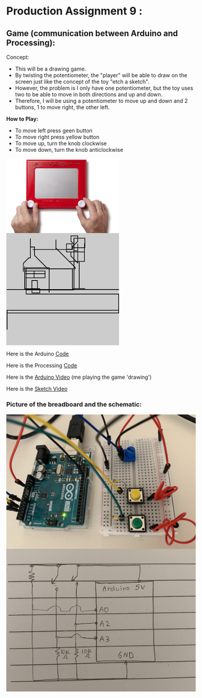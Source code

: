 # Production Assignment 9 :
## Game (communication between Arduino and Processing): 


Concept:
- This will be a drawing game.
- By twisting the potentiometer, the "player" will be able to draw on the screen just like the concept of the toy "etch a sketch".
- However, the problem is I only have one potentiometer, but the toy uses two to be able to move in both directions and up and down.
- Therefore, I will be using a potentiometer to move up and down and 2 buttons, 1 to move right, the other left.

**How to Play:**
- To move left press geen button
- To move right press yellow button
- To move up, turn the knob clockwise
- To move down, turn the knob anticlockwise

<img src="https://github.com/SalamaAlmheiri/introToIM/blob/main/June%2028/drawing%20idea.jpg" width=300 align=center>  

<img src="https://github.com/SalamaAlmheiri/introToIM/blob/main/June%2028/drawing%20sketch.png" width=300 align=center>  



Here is the Arduino [Code](https://github.com/SalamaAlmheiri/introToIM/blob/main/June%2028/Production_Assignment_9_V4.ino)

Here is the Processing [Code](https://github.com/SalamaAlmheiri/introToIM/blob/main/June%2028/Production_Assignment_9_V4__Pro_.pde)

Here is the [Arduino Video](https://youtu.be/amK8Wbs9bMU) (me playing the game 'drawing')

Here is the [Sketch Video](https://youtu.be/iqeBO8EdvgI)


### **Picture of the breadboard and the schematic:**

<img src="https://github.com/SalamaAlmheiri/introToIM/blob/main/June%2028/PA9.png" width=600 align=center> 

<img src="https://github.com/SalamaAlmheiri/introToIM/blob/main/June%2028/PA9-%20schematic.png" width=600 align=center>  
